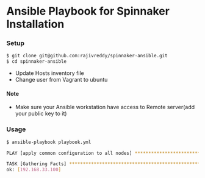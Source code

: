 # Ansible Playbook for Spinnaker Installation

### Setup

```bash
$ git clone git@github.com:rajivreddy/spinnaker-ansible.git
$ cd spinnaker-ansible

```

- Update Hosts inventory file
- Change user from Vagrant to ubuntu

#### Note

- Make sure your Ansible workstation have access to Remote server(add your public key to it)

### Usage

```bash
$ ansible-playbook playbook.yml

PLAY [apply common configuration to all nodes] ***************************************************************************************************

TASK [Gathering Facts] ***************************************************************************************************************************
ok: [192.168.33.100]


```